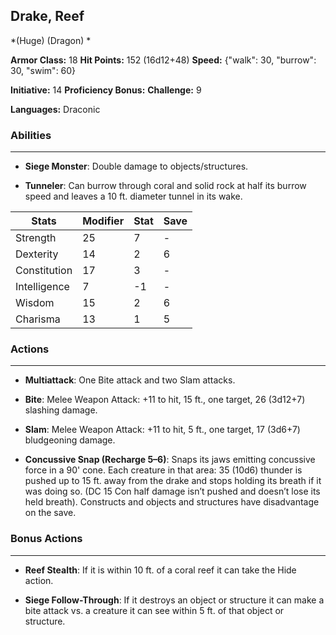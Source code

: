 ## Drake, Reef
*(Huge) (Dragon) *

**Armor Class:** 18
**Hit Points:** 152 (16d12+48)
**Speed:** {"walk": 30, "burrow": 30, "swim": 60}

**Initiative:** 14
**Proficiency Bonus:**
**Challenge:** 9

**Languages:** Draconic

### Abilities
 --- 
- **Siege Monster**: Double damage to objects/structures.

- **Tunneler**: Can burrow through coral and solid rock at half its burrow speed and leaves a 10 ft. diameter tunnel in its wake.



| Stats | Modifier | Stat | Save
| ---- | ---- | ---- | ---- |
| Strength | 25 | 7 | - |
| Dexterity | 14 | 2 | 6 |
| Constitution | 17 | 3 | - |
| Intelligence | 7 | -1 | - |
| Wisdom | 15 | 2 | 6 |
| Charisma | 13 | 1 | 5 |

### Actions
 --- 
- **Multiattack**: One Bite attack and two Slam attacks.

- **Bite**: Melee Weapon Attack: +11 to hit, 15 ft., one target, 26 (3d12+7) slashing damage.

- **Slam**: Melee Weapon Attack: +11 to hit, 5 ft., one target, 17 (3d6+7) bludgeoning damage.

- **Concussive Snap (Recharge 5–6)**: Snaps its jaws emitting concussive force in a 90' cone. Each creature in that area: 35 (10d6) thunder is pushed up to 15 ft. away from the drake and stops holding its breath if it was doing so. (DC 15 Con half damage isn’t pushed and doesn’t lose its held breath). Constructs and objects and structures have disadvantage on the save.

### Bonus Actions
 --- 
- **Reef Stealth**: If it is within 10 ft. of a coral reef it can take the Hide action.

- **Siege Follow-Through**: If it destroys an object or structure it can make a bite attack vs. a creature it can see within 5 ft. of that object or structure.

